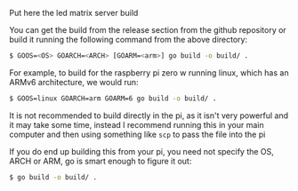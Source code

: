 Put here the led matrix server build

You can get the build from the release section from the github repository or build it running the following command from the above directory:

```bash
$ GOOS=<OS> GOARCH=<ARCH> [GOARM=<arm>] go build -o build/ .
```

For example, to build for the raspberry pi zero w running linux, which has an ARMv6 architecture, we would run:

```bash
$ GOOS=linux GOARCH=arm GOARM=6 go build -o build/ .
```

It is not recommended to build directly in the pi, as it isn't very powerful and it may take some time, instead
I recommend running this in your main computer and then using something like `scp` to pass the file into the pi

If you do end up building this from your pi, you need not specify the OS, ARCH or ARM, go is smart enough
to figure it out:

```bash
$ go build -o build/ .
```
